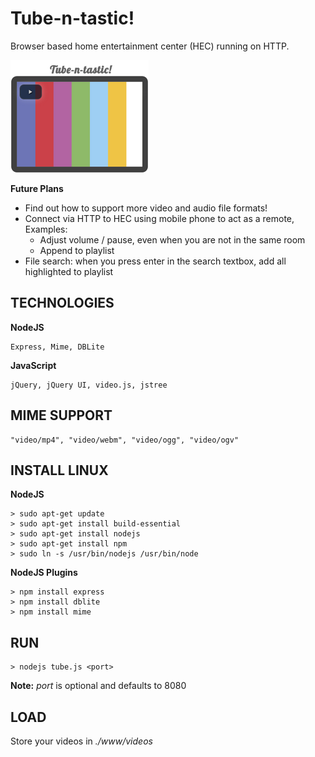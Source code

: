 # Tube-n-tastic!

Browser based home entertainment center (HEC) running on HTTP.

![Tube thumbnail](thumbnail.png)

**Future Plans**
* Find out how to support more video and audio file formats!
* Connect via HTTP to HEC using mobile phone to act as a remote, Examples:
	* Adjust volume / pause, even when you are not in the same room
	* Append to playlist
* File search: when you press enter in the search textbox, add all highlighted to playlist

## TECHNOLOGIES

**NodeJS**

	Express, Mime, DBLite

**JavaScript**

	jQuery, jQuery UI, video.js, jstree

## MIME SUPPORT

	"video/mp4", "video/webm", "video/ogg", "video/ogv"

## INSTALL LINUX

**NodeJS**

```
> sudo apt-get update
> sudo apt-get install build-essential
> sudo apt-get install nodejs
> sudo apt-get install npm
> sudo ln -s /usr/bin/nodejs /usr/bin/node
```

**NodeJS Plugins**

```
> npm install express
> npm install dblite
> npm install mime
```

## RUN

```
> nodejs tube.js <port>
```

**Note:** *port* is optional and defaults to 8080

## LOAD

Store your videos in *./www/videos*
